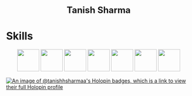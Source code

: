 <p align="center">
  <span style="display: inline-block; vertical-align: middle; font-size: 24px"><strong>Tanish Sharma</strong></span>
</p>

# Skills

<p align="center">
  <img src="https://img.icons8.com/color/96/000000/c-plus-plus-logo.png" alt="" width="60" height="60" />
  <img src="https://img.icons8.com/color/96/000000/c-programming.png" alt="" width="60" height="60" />
  <img src="https://img.icons8.com/color/96/000000/python.png" alt="" width="60" height="60" />
  <img src="https://img.icons8.com/color/96/000000/java-coffee-cup-logo.png" alt="" width="60" height="60" />
  <img src="https://img.icons8.com/?size=100&id=4PiNHtUJVbLs&format=png&color=000000" alt="" width="60" height="60" />
  <img src="https://img.icons8.com/color/96/000000/javascript.png" alt="" width="60" height="60" />
  <img src="https://img.icons8.com/color/96/000000/sql.png" alt="" width="60" height="60" />
</p>

[![An image of @tanishhsharmaa's Holopin badges, which is a link to view their full Holopin profile](https://holopin.me/tanishhsharmaa)](https://holopin.io/@tanishhsharmaa)
